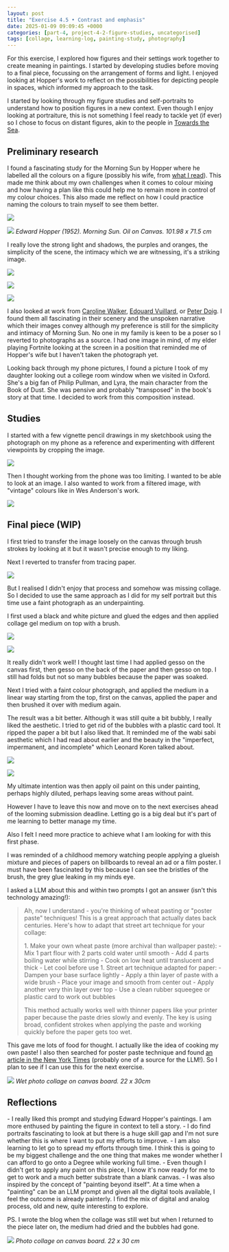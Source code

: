 ```yaml
---
layout: post
title: "Exercise 4.5 • Contrast and emphasis"
date: 2025-01-09 09:09:45 +0000
categories: [part-4, project-4-2-figure-studies, uncategorised]
tags: [collage, learning-log, painting-study, photography]
---
```


For this exercise, I explored how figures and their settings work together to create meaning in paintings. I started by developing studies before moving to a final piece, focussing on the arrangement of forms and light. I enjoyed looking at Hopper's work to reflect on the possibilities for depicting people in spaces, which informed my approach to the task.

I started by looking through my figure studies and self-portraits to understand how to position figures in a new context. Even though I enjoy looking at portraiture, this is not something I feel ready to tackle yet (if ever) so I chose to focus on distant figures, akin to the people in [Towards the Sea](https://spaces.oca.ac.uk/gaellelog/category/coursework/part-3/exercise-3-5-larger-perspective-study/).

<!-- wp:heading -->
## Preliminary research
<!-- /wp:heading -->

I found a fascinating study for the Morning Sun by Hopper where he labelled all the colours on a figure (possibly his wife, from [what I read](https://whitney.org/artists/621)). This made me think about my own challenges when it comes to colour mixing and how having a plan like this could help me to remain more in control of my colour choices. This also made me reflect on how I could practice naming the colours to train myself to see them better.

![](https://whitneymedia.org/assets/artwork/6250/70_291_cropped.jpeg)

![](https://www.artchive.com/wp-content/uploads/2023/04/Morning-Sun-Hopper-Edward-1952-2.jpg)
_Edward Hopper (1952). Morning Sun. Oil on Canvas. 101.98 x 71.5 cm_

I really love the strong light and shadows, the purples and oranges, the simplicity of the scene, the intimacy which we are witnessing, it's a striking image.

<!-- wp:columns -->
<!-- wp:column -->

![](https://cdn2.oceansbridge.com/2017/09/06184642/The-Flowered-Dress-Edouard-Vuillard-oil-painting.jpg)

<!-- /wp:column --><!-- wp:column -->

![](https://www.singulart.com/blog/wp-content/uploads/2024/02/Blotter.jpg)

<!-- /wp:column --><!-- wp:column -->

![](https://s3-eu-west-1.amazonaws.com/ngs-mw-prod/6/20/17/271026/271026.jpg)

<!-- /wp:column -->
<!-- /wp:columns -->

I also looked at work from [Caroline Walker](https://www.instagram.com/carolinewalkerartist/?hl=en), [Edouard Vuillard](https://cdn2.oceansbridge.com/2017/09/06184642/The-Flowered-Dress-Edouard-Vuillard-oil-painting.jpg), or [Peter Doig](https://www.instagram.com/peterdoig/). I found them all fascinating in their scenery and the unspoken narrative which their images convey although my preference is still for the simplicity and intimacy of Morning Sun. No one in my family is keen to be a poser so I reverted to photographs as a source. I had one image in mind, of my elder playing Fortnite looking at the screen in a position that reminded me of Hopper's wife but I haven't taken the photograph yet.

Looking back through my phone pictures, I found a picture I took of my daughter looking out a college room window when we visited in Oxford. She's a big fan of Philip Pullman, and Lyra, the main character from the Book of Dust. She was pensive and probably "transposed" in the book's story at that time. I decided to work from this composition instead.

<!-- wp:heading -->
## Studies
<!-- /wp:heading -->

I started with a few vignette pencil drawings in my sketchbook using the photograph on my phone as a reference and experimenting with different viewpoints by cropping the image.

![](/oca-foundation-painting-log/assets/images/document-2025-01-09-063547-1.jpg)

Then I thought working from the phone was too limiting. I wanted to be able to look at an image. I also wanted to work from a filtered image, with "vintage" colours like in Wes Anderson's work.

![](/oca-foundation-painting-log/assets/images/img-8783.jpg)
<!-- wp:heading -->
## Final piece (WIP)
<!-- /wp:heading -->

I first tried to transfer the image loosely on the canvas through brush strokes by looking at it but it wasn't precise enough to my liking.

Next I reverted to transfer from tracing paper.

![](/oca-foundation-painting-log/assets/images/apc-0081-1.jpg)

But I realised I didn't enjoy that process and somehow was missing collage. So I decided to use the same approach as I did for my self portrait but this time use a faint photograph as an underpainting.

I first used a black and white picture and glued the edges and then applied collage gel medium on top with a brush.

<!-- wp:gallery {"linkTo":"none"} -->

![](/oca-foundation-painting-log/assets/images/img-8778.jpg)

![](/oca-foundation-painting-log/assets/images/img-8777.jpg)

<!-- /wp:gallery -->

It really didn't work well! I thought last time I had applied gesso on the canvas first, then gesso on the back of the paper and then gesso on top. I still had folds but not so many bubbles because the paper was soaked.

Next I tried with a faint colour photograph, and applied the medium in a linear way starting from the top, first on the canvas, applied the paper and then brushed it over with medium again.

The result was a bit better. Although it was still quite a bit bubbly, I really liked the aesthetic. I tried to get rid of the bubbles with a plastic card tool. It ripped the paper a bit but I also liked that. It reminded me of the wabi sabi aesthetic which I had read about earlier and the beauty in the "imperfect, impermanent, and incomplete" which Leonard Koren talked about.

<!-- wp:gallery {"linkTo":"none"} -->

![](/oca-foundation-painting-log/assets/images/img-8786-1.jpg)

![](/oca-foundation-painting-log/assets/images/img-8779.jpg)

<!-- /wp:gallery -->

My ultimate intention was then apply oil paint on this under painting, perhaps highly diluted, perhaps leaving some areas without paint.

However I have to leave this now and move on to the next exercises ahead of the looming submission deadline. Letting go is a big deal but it's part of me learning to better manage my time.

Also I felt I need more practice to achieve what I am looking for with this first phase.

I was reminded of a childhood memory watching people applying a glueish mixture and pieces of papers on billboards to reveal an ad or a film poster. I must have been fascinated by this because I can see the bristles of the brush, the grey glue leaking in my minds eye.

I asked a LLM about this and within two prompts I got an answer (isn't this technology amazing!):

<!-- wp:quote -->

> 
> 
> Ah, now I understand - you're thinking of wheat pasting or "poster paste" techniques! This is a great approach that actually dates back centuries. Here's how to adapt that street art technique for your collage:
> 
> <!-- wp:list {"ordered":true} -->
> <!-- wp:list-item -->1. Make your own wheat paste (more archival than wallpaper paste):
> <!-- /wp:list-item -->
> <!-- /wp:list --><!-- wp:list -->
> <!-- wp:list-item -->- Mix 1 part flour with 2 parts cold water until smooth
> <!-- /wp:list-item --><!-- wp:list-item -->- Add 4 parts boiling water while stirring
> <!-- /wp:list-item --><!-- wp:list-item -->- Cook on low heat until translucent and thick
> <!-- /wp:list-item --><!-- wp:list-item -->- Let cool before use
> <!-- /wp:list-item -->
> <!-- /wp:list --><!-- wp:list {"ordered":true} -->
> <!-- wp:list-item -->1. Street art technique adapted for paper:
> <!-- /wp:list-item -->
> <!-- /wp:list --><!-- wp:list -->
> <!-- wp:list-item -->- Dampen your base surface lightly
> <!-- /wp:list-item --><!-- wp:list-item -->- Apply a thin layer of paste with a wide brush
> <!-- /wp:list-item --><!-- wp:list-item -->- Place your image and smooth from center out
> <!-- /wp:list-item --><!-- wp:list-item -->- Apply another very thin layer over top
> <!-- /wp:list-item --><!-- wp:list-item -->- Use a clean rubber squeegee or plastic card to work out bubbles
> <!-- /wp:list-item -->
> <!-- /wp:list -->
> 
> This method actually works well with thinner papers like your printer paper because the paste dries slowly and evenly. The key is using broad, confident strokes when applying the paste and working quickly before the paper gets too wet.
> 
> 

<!-- /wp:quote -->

This gave me lots of food for thought. I actually like the idea of cooking my own paste! I also then searched for poster paste technique and found [an article in the New York Times](https://www.nytimes.com/2020/06/09/magazine/how-to-wheat-paste-posters.html#:~:text=Print%20your%20poster%20on%20thin,over%20the%20top%20to%20seal.) (probably one of a source for the LLM!). So I plan to see if I can use this for the next exercise.

![](/oca-foundation-painting-log/assets/images/img-8789-1.jpg)
_Wet photo collage on canvas board. 22 x 30cm_
<!-- wp:heading -->
## Reflections
<!-- /wp:heading --><!-- wp:list -->
<!-- wp:list-item -->- I really liked this prompt and studying Edward Hopper's paintings. I am more enthused by painting the figure in context to tell a story.
<!-- /wp:list-item --><!-- wp:list-item -->- I do find portraits fascinating to look at but there is a huge skill gap and I'm not sure whether this is where I want to put my efforts to improve. 
<!-- /wp:list-item --><!-- wp:list-item -->- I am also learning to let go to spread my efforts through time. I think this is going to be my biggest challenge and the one thing that makes me wonder whether I can afford to go onto a Degree while working full time.
<!-- /wp:list-item --><!-- wp:list-item -->- Even though I didn't get to apply any paint on this piece, I know it's now ready for me to get to work and a much better substrate than a blank canvas. 
<!-- /wp:list-item --><!-- wp:list-item -->- I was also inspired by the concept of "painting beyond itself". At a time when a "painting" can be an LLM prompt and given all the digital tools available, I feel the outcome is already painterly. I find the mix of digital and analog process, old and new, quite interesting to explore. 
<!-- /wp:list-item -->
<!-- /wp:list -->

PS. I wrote the blog when the collage was still wet but when I returned to the piece later on, the medium had dried and the bubbles had gone.

[![](/oca-foundation-painting-log/assets/images/img-8801-1.jpg)](https://spaces.oca.ac.uk/gaellelog/wp-content/uploads/sites/5355/2025/01/img_8801-1.jpg)
_Photo collage on canvas board. 22 x 30 cm_
